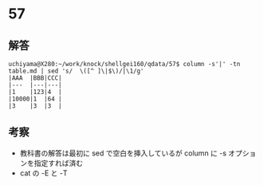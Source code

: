 # 57

## 解答

```
uchiyama@X280:~/work/knock/shellgei160/qdata/57$ column -s'|' -tn table.md | sed 's/  \([^ ]\|$\)/|\1/g'
|AAA  |BBB|CCC|
|---  |---|---|
|1    |123|4  |
|10000|1  |64 |
|3    |3  |3  |
```

## 考察

- 教科書の解答は最初に sed で空白を挿入しているが column に -s オプションを指定すれば済む
- cat の -E と -T
